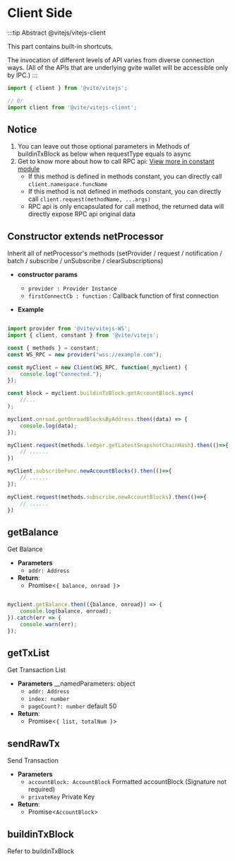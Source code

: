 # Client Side

:::tip Abstract
@vitejs/vitejs-client

This part contains built-in shortcuts.

The invocation of different levels of API varies from diverse connection ways. (All of the APIs that are underlying gvite wallet will be accessible only by IPC.)
:::

```javascript import
import { client } from '@vite/vitejs';

// Or
import client from '@vite/vitejs-client';
```

## Notice 
1. You can leave out those optional parameters in Methods of buildinTxBlock as below when requestType equals to async
2. Get to know more about how to call RPC api: [View more in constant module](/api/vitejs/constant/constant.html)
    - If this method is defined in methods constant, you can directly call `client.namespace.funcName`
    - If this method is not defined in methods constant, you can directly call `client.request(methodName, ...args)`
    - RPC api is only encapsulated for call method, the returned data will directly expose RPC api original data

## Constructor extends netProcessor
Inherit all of netProcessor's methods (setProvider / request / notification / batch / subscribe / unSubscribe / clearSubscriptions)

- **constructor params**
    - `provider : Provider Instance`
    - `firstConnectCb : function` : Callback function of first connection

- **Example**

```javascript

import provider from '@vite/vitejs-WS';
import { client, constant } from '@vite/vitejs';

const { methods } = constant;
const WS_RPC = new provider("wss://example.com");

const myClient = new Client(WS_RPC, function(_myclient) {
    console.log("Connected.");
});

const block = myclient.buildinTxBlock.getAccountBlock.sync(
    //...
);

myclient.onroad.getOnroadBlocksByAddress.then((data) => {
    console.log(data);
});

myClient.request(methods.ledger.getLatestSnapshotChainHash).then(()=>{
    // ......
})

myClient.subscribeFunc.newAccountBlocks().then(()=>{
    // ......
});

myClient.request(methods.subscribe.newAccountBlocks).then(()=>{
    // ......
})

```

## getBalance
Get Balance

- **Parameters** 
    * `addr: Address`
- **Return**:
    * Promise<`{ balance, onroad }`>

```javascript ::Demo

myclient.getBalance.then(({balance, onroad}) => {
    console.log(balance, onroad);
}).catch(err => {
    console.warn(err);
});

```

## getTxList
Get Transaction List

- **Parameters** 
    __namedParameters: object
    * `addr: Address`
    * `index: number` 
    * `pageCount?: number` default 50
- **Return**:
    * Promise<`{ list, totalNum }`>

## sendRawTx
Send Transaction

- **Parameters** 
    * `accountBlock: AccountBlock` Formatted accountBlock (Signature not required)
    * `privateKey` Private Key
- **Return**:
    * Promise<`AccountBlock`>

## buildinTxBlock
Refer to buildinTxBlock
